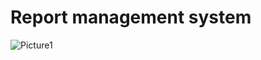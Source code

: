# Report management system





































![Picture1](https://user-images.githubusercontent.com/81470200/185769585-47b60e0d-3234-49df-a59b-f149b05cbbc3.png)



